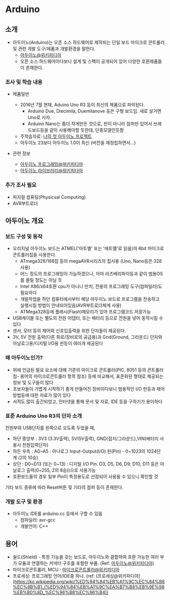 # Arduino

## 소개

* 아두이노(Arduino)는 오픈 소스 하드웨어로 제작되는 단일 보드 마이크로 콘트롤러 및 관련 개발 도구/제품과 개발환경을 말한다.
   - [아두이노@위키피디아](https://ko.wikipedia.org/wiki/%EC%95%84%EB%91%90%EC%9D%B4%EB%85%B8)
   - 오픈 소스 하드웨어이다보니 설계 및 스펙이 공개되어 있어 다양한 호환제품들이 존재한다.

### 조사 및 학습 내용

* 제품일반
   - 2016년 7월 현재, Aduino Uno R3 등이 최신의 제품으로 파악된다.
      - Arduino Due, Diecimila, Duemilanove 등은 구형 보드임. 새로 살거면 Uno로 사자.
      - Arduino Nano는 좀더 작게만든 것으로, 핀이 아니라 점퍼만 있어서 브레드보드등을 같이 사용해야할 듯한데, 단종모델인듯함
   - 주학습자료: [나의 첫 아두이노 프로젝트](http://book.daum.net/detail/book.do?bookid=KOR9788966260676)
   - 아두이노 23보다 아두이노 1.0이 최신 (버전을 재정립하면서...)

* 관련 정보
   - [아두이노 프로그래밍@위키피디아](https://ko.wikipedia.org/wiki/%EC%95%84%EB%91%90%EC%9D%B4%EB%85%B8_%ED%94%84%EB%A1%9C%EA%B7%B8%EB%9E%98%EB%B0%8D)
   - [아두이노 라이브러리@위키피다아](https://ko.wikipedia.org/wiki/%EC%95%84%EB%91%90%EC%9D%B4%EB%85%B8_%EB%9D%BC%EC%9D%B4%EB%B8%8C%EB%9F%AC%EB%A6%AC)

### 추가 조사 필요
   - 피지컬 컴퓨팅(Physicsal Computing)
   - AVR부트로더

## 아두이노 개요

### 보드 구성 및 동작
   - 오리지널 아두이노 보드는 ATMEL('아트멜' 또는 '애트멜'로 읽음)의 8bit 마이크로 콘트롤러칩을 사용한다.
      - ATmega328/168칩 등의 megaAVR시리즈의 칩사용 (Uno, Nano등은 328사용)
      - 어느 정도의 프로그래밍이 가능하겠으나, 아마 라즈베리파이등과 같이 범용OS를 올릴 정도는 아닐 듯
      - Intel X86/x64호환 cpu가 아니니 만치, 전용의 프로그래밍 도구(컴파일러)도 필요하다
      - 개발작업을 하던 컴퓨터에서부터 해당 아두이노 보드로 프로그램을 전송하고 실행시킬 방법이 안내되어있음(AVR부트로더체계 사용)
      - ATMega328등에 플래시(Flash)메모리가 있어 프로그램코드 저장가능
   - USB케이블 또는 별도의 전원 어댑터, 또는 배터리 등으로 전원을 넣어 동작시킬 수 있다
   - 센서, 모터 등의 제어와 신호입출력을 위한 단자들이 제공된다.
   - 3V, 5V 전원 출력(다른 회로/장비로의 공급용)과 Gnd(Ground, 그라운드) 단자와 아날로그용/디지털 I/O용 핀등이 여러개 제공된다

### 왜 아두이노인가?
   - 위에 언급된 필요 요소에 대해 기존의 마이크로 콘트롤러(PIC, 8051 등의 콘트롤러칩- 용어의 마이크로콘트롤러 항목 참조) 등에 비교해서, 표준화된 형태로 제공되는 정보 및 도구들이 많다
   - 초보자들이 가볍게 시작하기 좋게 만들어진 장비이다보니 범용적인 I/O 핀등과 제어방법등에 대한 자료가 많이 있다
   - 서적도 많이 출간되었고, 인터넷을 통해 문서 및 자료, IDE 등을 구하기가 용이하다

### 표준 Arduino Uno R3의 단자 소개

전원부와 USB단자를 왼쪽으로 오도록 두었을 때,

   - 하단 중앙부 : 3V3 (3.3V출력), 5V(5V출력), GND(접지/그라운드),VIN(배터리 사용시 전원입력단자)
   - 하든 우측 : A0~A5 : 아나로그 Input-Output(I/O) 핀(Pin) - 0~1023의 1024단계 (2의 10승)
   - 상단 : D0~D13 (또는 0~13) : 디지털 I/O Pin. D3, D5, D6, D9, D10, D11 등은 아날로그 출력(0~255, 2의 8승))으로 사용가능
   - 호환보드들의 경우 일부 Pin이 특정용도로 선점되어 사용될 수 있으니 확인할 것


기타 보드 종류에 따라 Reset버튼 및 기타의 점퍼 등이 존재한다.

### 개발 도구 및 환경

* 아두이노 IDE를 arduino.cc 등에서 구할 수 있음
   - 컴파일러: avr-gcc
   - 개발언어: C++


## 용어

* 쉴드(Shield) - 특정 기능을 갖는 보드로, 아두이노와 결합하여 호환 가능한 여러 부가 모듈과 연결하는 커넥터 구조를 포함한 부품.
(Ref: [아두이노@위키피디아](https://ko.wikipedia.org/wiki/%EC%95%84%EB%91%90%EC%9D%B4%EB%85%B8#.EC.89.B4.EB.93.9C))
* 마이크로콘트롤러, MCU : [마이크로콘트롤러@위키피디아](https://ko.wikipedia.org/wiki/%EB%A7%88%EC%9D%B4%ED%81%AC%EB%A1%9C%EC%BB%A8%ED%8A%B8%EB%A1%A4%EB%9F%AC)
* 프로세싱: 프로그래밍 언어/IDE중 하나. (ref: (프로세싱@위키피디아](https://ko.wikipedia.org/wiki/%ED%94%84%EB%A1%9C%EC%84%B8%EC%8B%B1_(%ED%94%84%EB%A1%9C%EA%B7%B8%EB%9E%98%EB%B0%8D_%EC%96%B8%EC%96%B4))